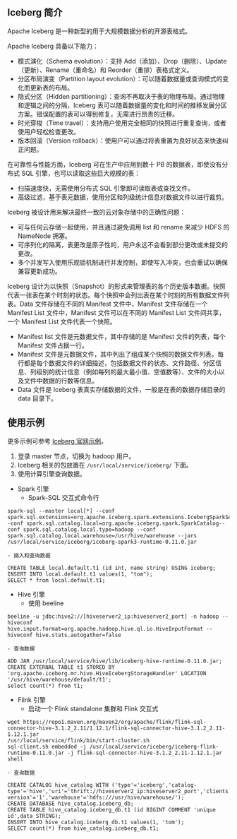 ## Iceberg 简介
Apache Iceberg 是一种新型的用于大规模数据分析的开源表格式。

Apache Iceberg 具备以下能力：
- 模式演化（Schema evolution）：支持 Add（添加）、Drop（删除）、Update（更新）、Rename（重命名）和 Reorder（重排）表格式定义。
- 分区布局演变（Partition layout evolution）：可以随着数据量或查询模式的变化而更新表的布局。
- 隐式分区（Hidden partitioning）：查询不再取决于表的物理布局。通过物理和逻辑之间的分隔，Iceberg 表可以随着数据量的变化和时间的推移发展分区方案。错误配置的表可以得到修复，无需进行昂贵的迁移。
- 时光穿梭（Time travel）：支持用户使用完全相同的快照进行重复查询，或者使用户轻松检查更改。
- 版本回滚（Version rollback）：使用户可以通过将表重置为良好状态来快速纠正问题。

在可靠性与性能方面，Iceberg 可在生产中应用到数十 PB 的数据表，即使没有分布式 SQL 引擎，也可以读取这些巨大规模的表：
- 扫描速度快，无需使用分布式 SQL 引擎即可读取表或查找文件。
- 高级过滤，基于表元数据，使用分区和列级统计信息对数据文件以进行裁剪。

Iceberg 被设计用来解决最终一致的云对象存储中的正确性问题：
- 可与任何云存储一起使用，并且通过避免调用 list 和 rename 来减少 HDFS 的 NameNode 拥塞。
- 可序列化的隔离，表更改是原子性的，用户永远不会看到部分更改或未提交的更改。
- 多个并发写入使用乐观锁机制进行并发控制，即使写入冲突，也会重试以确保兼容更新成功。

Iceberg 设计为以快照（Snapshot）的形式来管理表的各个历史版本数据。快照代表一张表在某个时刻的状态。每个快照中会列出表在某个时刻的所有数据文件列表。Data 文件存储在不同的 Manifest 文件中，Manifest 文件存储在一个 Manifest List 文件中，Manifest 文件可以在不同的 Manifest List 文件间共享，一个 Manifest List 文件代表一个快照。
- Manifest list 文件是元数据文件，其中存储的是 Manifest 文件的列表，每个 Manifest 文件占据一行。
-	Manifest 文件是元数据文件，其中列出了组成某个快照的数据文件列表。每行都是每个数据文件的详细描述，包括数据文件的状态、文件路径、分区信息、列级别的统计信息（例如每列的最大最小值、空值数等）、文件的大小以及文件中数据的行数等信息。
- Data 文件是 Iceberg 表真实存储数据的文件，一般是在表的数据存储目录的 data 目录下。

## 使用示例
更多示例可参考 [Iceberg 官网示例](https://iceberg.apache.org/getting-started)。
1. 登录 master 节点，切换为 hadoop 用户。
2. Iceberg 相关的包放置在 `/usr/local/service/iceberg/` 下面。
3. 使用计算引擎查询数据。
 - Spark 引擎
    - Spark-SQL 交互式命令行
```
spark-sql --master local[*] --conf spark.sql.extensions=org.apache.iceberg.spark.extensions.IcebergSparkSessionExtensions--conf spark.sql.catalog.local=org.apache.iceberg.spark.SparkCatalog--conf spark.sql.catalog.local.type=hadoop --conf spark.sql.catalog.local.warehouse=/usr/hive/warehouse --jars /usr/local/service/iceberg/iceberg-spark3-runtime-0.11.0.jar

```
    - 插入和查询数据
```
CREATE TABLE local.default.t1 (id int, name string) USING iceberg;
INSERT INTO local.default.t1 values(1, "tom");
SELECT * from local.default.t1;
```
 - Hive 引擎
    - 使用 beeline
```
beeline -u jdbc:hive2://[hiveserver2_ip:hiveserver2_port] -n hadoop --hiveconf hive.input.format=org.apache.hadoop.hive.ql.io.HiveInputFormat --hiveconf hive.stats.autogather=false
```
    - 查询数据
```
ADD JAR /usr/local/service/hive/lib/iceberg-hive-runtime-0.11.0.jar;
CREATE EXTERNAL TABLE t1 STORED BY 'org.apache.iceberg.mr.hive.HiveIcebergStorageHandler' LOCATION '/usr/hive/warehouse/default/t1';
select count(*) from t1;
```
 - Flink 引擎
    - 启动一个 Flink standalone 集群和 Flink 交互式
```
wget https://repo1.maven.org/maven2/org/apache/flink/flink-sql-connector-hive-3.1.2_2.11/1.12.1/flink-sql-connector-hive-3.1.2_2.11-1.12.1.jar
/usr/local/service/flink/bin/start-cluster.sh
sql-client.sh embedded -j /usr/local/service/iceberg/iceberg-flink-runtime-0.11.0.jar -j flink-sql-connector-hive-3.1.2_2.11-1.12.1.jar shell
```
    - 查询数据
```
CREATE CATALOG hive_catalog WITH ('type'='iceberg','catalog-type'='hive','uri'='thrift://hiveserver2_ip:hiveserver2_port','clients'='5','property-version'='1','warehouse'='hdfs:///usr/hive/warehouse/');
CREATE DATABASE hive_catalog.iceberg_db;
CREATE TABLE hive_catalog.iceberg_db.t1 (id BIGINT COMMENT 'unique id',data STRING);
INSERT INTO hive_catalog.iceberg_db.t1 values(1, 'tom');
SELECT count(*) from hive_catalog.iceberg_db.t1;
```


